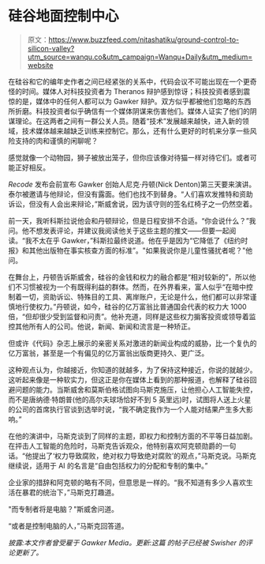 # 硅谷地面控制中心

> 原文：<https://www.buzzfeed.com/nitashatiku/ground-control-to-silicon-valley?utm_source=wanqu.co&utm_campaign=Wanqu+Daily&utm_medium=website>

在硅谷和它的编年史作者之间已经紧张的关系中，代码会议不可能出现在一个更奇怪的时间。媒体人对科技投资者为 Theranos 辩护感到惊讶；科技投资者感到震惊的是，媒体中的任何人都可以为 Gawker 辩护。双方似乎都被他们忽略的东西所折磨。科技投资者似乎确信有一个媒体阴谋来伤害他们。媒体人证实了他们的阴谋理论。在这两者之间有一群公关人员。随着“技术”发展越来越快，进入新的领域，技术媒体越来越缺乏训练来控制它。那么，还有什么更好的时机来分享一些风险支持的肉和谨慎的闲聊呢？

感觉就像一个动物园，狮子被放出笼子，但你应该像对待猫一样对待它们。或者可能正好相反。

*Recode* 发布会前宣布 Gawker 创始人尼克·丹顿(Nick Denton)第三天要来演讲。泰尔被邀请与他辩论，但没有露面。他们也找不到替身。“人们喜欢发推特和资助诉讼，但没有人会出来辩论，”斯威舍说，因为该守则的签名红椅子之一仍然空着。

前一天，我听科斯拉说他会和丹顿辩论，但是日程安排不合适。“你会说什么？”我问。他不想发表评论，并建议我阅读他关于这些主题的推文——但要一起阅读。“我不太在乎 Gawker，”科斯拉最终说道。他在乎是因为“它降低了《纽约时报》和其他出版物在事实核查方面的标准”。"如果我说你是儿童性骚扰者呢？"他问。

在舞台上，丹顿告诉斯威舍，硅谷的金钱和权力的融合都是“相对较新的”，所以他们不习惯被视为一个有既得利益的群体。然而，在外界看来，富人似乎“在暗中控制着一切，资助诉讼、特殊目的工具、离岸账户，无论是什么，他们都可以非常谨慎地行使权力。”丹顿说，如今，硅谷的亿万富翁比普通国会代表的权力大 1000 倍，“但却很少受到监督和问责”。他补充道，同样是这些权力掮客投资或领导着监控其他所有人的公司。他说，新闻、新闻和流言是一种矫正。

但或许《代码》杂志上展示的亲密关系对激进的新闻业构成的威胁，比一个复仇的亿万富翁，甚至是一个有偏见的亿万富翁出版商更持久、更广泛。

这种观点认为，你越接近，你知道的就越多，为了保持这种接近，你说的就越少。这听起来像是一种软实力，但这正是你在媒体上看到的那种报道，也解释了硅谷回避问题的能力。当斯威舍和莫斯伯格试图向马斯克施压，让他担心人工智能失控，而不是唐纳德·特朗普(他的高尔夫球场恰好不到 5 英里远)时，试图将人送上火星的公司的首席执行官谈到选举时说，“我不确定我作为一个人能对结果产生多大影响。”

在他的演讲中，马斯克谈到了同样的主题，即权力和控制方面的不平等日益加剧。在抨击人工智能的危险时，马斯克告诉观众，他特别喜欢阿克顿勋爵的一句话。“他提出了‘权力导致腐败，绝对权力导致绝对腐败’的观点，”马斯克说。马斯克继续说，适用于 AI 的名言是“自由包括权力的分配和专制的集中。”

企业家的措辞和阿克顿的略有不同，但意思是一样的。“我不知道有多少人喜欢生活在暴君的统治下，”马斯克打趣道。

"而专制者将是电脑？"斯威舍问道。

“或者是控制电脑的人，”马斯克回答道。

*披露:本文作者曾受雇于 Gawker Media。更新:这篇* *的帖子已经被 Swisher 的评论更新了。*